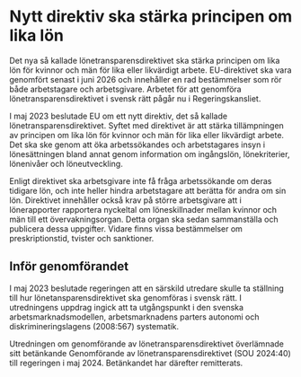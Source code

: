 # Nytt direktiv ska stärka principen om lika lön

Det nya så kallade lönetransparensdirektivet ska stärka principen om lika lön för kvinnor och män för lika eller likvärdigt arbete. EU-direktivet ska vara genomfört senast i juni 2026 och innehåller en rad bestämmelser som rör både arbetstagare och arbetsgivare. Arbetet för att genomföra lönetransparensdirektivet i svensk rätt pågår nu i Regeringskansliet.

I maj 2023 beslutade EU om ett nytt direktiv, det så kallade lönetransparensdirektivet. Syftet med direktivet är att stärka tillämpningen av principen om lika lön för kvinnor och män för lika eller likvärdigt arbete. Det ska ske genom att öka arbetssökandes och arbetstagares insyn i lönesättningen bland annat genom information om ingångslön, lönekriterier, lönenivåer och löneutveckling.

Enligt direktivet ska arbetsgivare inte få fråga arbetssökande om deras tidigare lön, och inte heller hindra arbetstagare att berätta för andra om sin lön. Direktivet innehåller också krav på större arbetsgivare att i lönerapporter rapportera nyckeltal om löneskillnader mellan kvinnor och män till ett övervakningsorgan. Detta organ ska sedan sammanställa och publicera dessa uppgifter. Vidare finns vissa bestämmelser om preskriptionstid, tvister och sanktioner.

## Inför genomförandet

I maj 2023 beslutade regeringen att en särskild utredare skulle ta ställning till hur lönetansparensdirektivet ska genomföras i svensk rätt. I utredningens uppdrag ingick att ta utgångspunkt i den svenska arbetsmarknadsmodellen, arbetsmarknadens parters autonomi och diskrimineringslagens (2008:567) systematik.

Utredningen om genomförande av lönetransparensdirektivet överlämnade sitt betänkande Genomförande av lönetransparensdirektivet (SOU 2024:40) till regeringen i maj 2024. Betänkandet har därefter remitterats.
